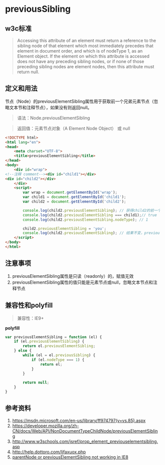 # previousSibling

## w3c标准
>  Accessing this attribute of an element must return a reference to the sibling node of that element which most immediately precedes that element in document order, and which is of nodeType 1, as an Element object. If the element on which this attribute is accessed does not have any preceding sibling nodes, or if none of those preceding sibling nodes are element nodes, then this attribute must return null.

## 定义和用法
节点（Node）的previousElementSibling属性用于获取前一个兄弟元素节点（忽略文本节和注释节点），如果没有则返回null。

> 语法：Node.previousElementSibling

> 返回值：元素节点对象（A Element Node Object） 或 null

```html
<!DOCTYPE html>
<html lang="en">
<head>
    <meta charset="UTF-8">
    <title>previousElementSibling</title>
</head>
<body>
    <div id="wrap">
<!--注释 comment--><div id="child1"></div>
<div id="child2"></div>
    </div>
    <script>
        var wrap = document.getElementById('wrap');
        var child1 = document.getElementById('child1');
        var child2 = document.getElementById('child2');

        console.log(child2.previousElementSibling); // 获得child2的前一个兄弟元素节点：child1（忽略了注释节点和文本节点）
        console.log(child2.previousElementSibling === child1);// true
        console.log(child2.previousElementSibling.nodeType); // 1

        child2.previousElementSibling = 'you';
        console.log(child2.previousElementSibling); // 结果不变，previousElementSibling是只读的
    </script>
</body>
</html>
```
## 注意事项
1. previousElementSibling属性是只读（readonly）的，赋值无效
2. previousElementSibling属性的值只能是元素节点或null，忽略文本节点和注释节点

## 兼容性和polyfill

> 兼容性：IE9+

**polyfill**
```javascript
var previousElementSibling = function (el) {
    if (el.previousElementSibling) {
        return el.previousElementSibling;
    } else {
        while (el = el.previousSibling) {
            if (el.nodeType === 1) {
                return el;
            }
        }
        
        return null;
    }
}
```

## 参考资料
1. https://msdn.microsoft.com/en-us/library/ff974797(v=vs.85).aspx
2. https://developer.mozilla.org/zh-CN/docs/Web/API/NonDocumentTypeChildNode/previousElementSibling
3. http://www.w3schools.com/jsref/prop_element_previouselementsibling.asp
4. http://help.dottoro.com/ljfaxuox.php
5. [parentNode or previousElementSibling not working in IE8](http://stackoverflow.com/questions/5197825/parentnode-or-previouselementsibling-not-working-in-ie8)
